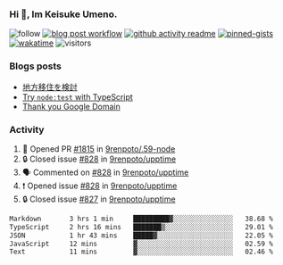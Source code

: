 ### Hi 👋, Im Keisuke Umeno.

<!--
**9renpoto/9renpoto** is a ✨ _special_ ✨ repository because its `README.md` (this file) appears on your GitHub profile.

Here are some ideas to get you started:

- 🔭 I’m currently working on ...
- 🌱 I’m currently learning ...
- 👯 I’m looking to collaborate on ...
- 🤔 I’m looking for help with ...
- 💬 Ask me about ...
- 📫 How to reach me: ...
- 😄 Pronouns: ...
- ⚡ Fun fact: ...
-->

![follow](https://img.shields.io/github/followers/9renpoto?label=Follow&style=social)
[![blog post workflow](https://github.com/9renpoto/9renpoto/actions/workflows/blog.yml/badge.svg)](https://github.com/9renpoto/9renpoto/actions/workflows/blog.yml)
[![github activity readme](https://github.com/9renpoto/9renpoto/actions/workflows/activity.yml/badge.svg)](https://github.com/9renpoto/9renpoto/actions/workflows/activity.yml)
[![pinned-gists](https://github.com/9renpoto/9renpoto/actions/workflows/pin-gist.yml/badge.svg)](https://github.com/9renpoto/9renpoto/actions/workflows/pin-gist.yml)
[![wakatime](https://github.com/9renpoto/9renpoto/actions/workflows/waka-readme-status.yml/badge.svg)](https://github.com/9renpoto/9renpoto/actions/workflows/waka-readme-status.yml)
![visitors](https://komarev.com/ghpvc/?username=9renpoto&label=Profile%20views&color=0e75b6&style=flat)

### Blogs posts

<!-- BLOG-POST-LIST:START -->
- [地方移住を検討](https://9renpoto.win/entry/2023/09/09/migration-plan)
- [Try `node:test` with TypeScript](https://9renpoto.win/entry/2023/07/23/node-test-runner)
- [Thank you Google Domain](https://9renpoto.win/entry/2023/07/08/new-domain)
<!-- BLOG-POST-LIST:END -->

### Activity

<!--START_SECTION:activity-->
1. 💪 Opened PR [#1815](https://github.com/9renpoto/.59-node/pull/1815) in [9renpoto/.59-node](https://github.com/9renpoto/.59-node)
2. 🔒 Closed issue [#828](https://github.com/9renpoto/upptime/issues/828) in [9renpoto/upptime](https://github.com/9renpoto/upptime)
3. 🗣 Commented on [#828](https://github.com/9renpoto/upptime/issues/828#issuecomment-1745034204) in [9renpoto/upptime](https://github.com/9renpoto/upptime)
4. ❗ Opened issue [#828](https://github.com/9renpoto/upptime/issues/828) in [9renpoto/upptime](https://github.com/9renpoto/upptime)
5. 🔒 Closed issue [#827](https://github.com/9renpoto/upptime/issues/827) in [9renpoto/upptime](https://github.com/9renpoto/upptime)
<!--END_SECTION:activity-->

<!--START_SECTION:waka-->

```txt
Markdown       3 hrs 1 min     █████████▓░░░░░░░░░░░░░░░   38.68 %
TypeScript     2 hrs 16 mins   ███████▒░░░░░░░░░░░░░░░░░   29.01 %
JSON           1 hr 43 mins    █████▓░░░░░░░░░░░░░░░░░░░   22.05 %
JavaScript     12 mins         ▓░░░░░░░░░░░░░░░░░░░░░░░░   02.59 %
Text           11 mins         ▓░░░░░░░░░░░░░░░░░░░░░░░░   02.46 %
```

<!--END_SECTION:waka-->

